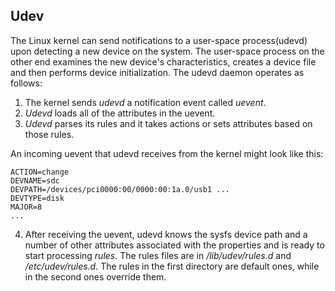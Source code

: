 ## Udev
The Linux kernel can send notifications to a user-space process(udevd) upon detecting a new device on the system. The user-space process on the other end examines the new device's characteristics, creates a device file and then performs device initialization. The udevd daemon operates as follows: <br />
1. The kernel sends *udevd* a notification event called *uevent*.<br />
2. *Udevd* loads all of the attributes in the uevent.<br />
3. *Udevd* parses its rules and it takes actions or sets attributes based on those rules.<br />

An incoming uevent that udevd receives from the kernel might look like this:
```{r, engine='bash', count_lines}
ACTION=change
DEVNAME=sdc
DEVPATH=/devices/pci0000:00/0000:00:1a.0/usb1 ...
DEVTYPE=disk
MAJOR=8
...
```

4. After receiving the uevent, udevd knows the sysfs device path and a number of other attributes associated with the properties and is ready to start processing *rules*. The rules files are in */lib/udev/rules.d* and */etc/udev/rules.d*. The rules in the first directory are default ones, while in the second ones override them.

